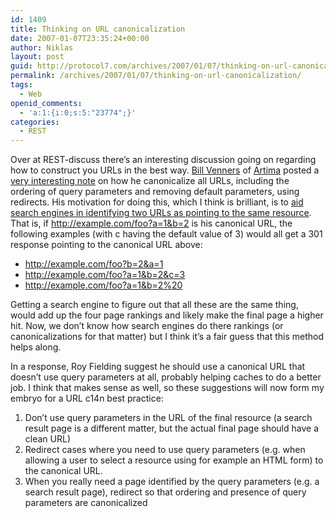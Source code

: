 ```yaml
---
id: 1409
title: Thinking on URL canonicalization
date: 2007-01-07T23:35:24+00:00
author: Niklas
layout: post
guid: http://protocol7.com/archives/2007/01/07/thinking-on-url-canonicalization/
permalink: /archives/2007/01/07/thinking-on-url-canonicalization/
tags:
  - Web
openid_comments:
  - 'a:1:{i:0;s:5:"23774";}'
categories:
  - REST
---
```

<div class='microid-7e24a8165d872bfe24ce2cfc3e9a837b7549b7f3'>
  <p>
    Over at REST-discuss there&#8217;s an interesting discussion going on regarding how to construct you URLs in the best way. <a href="http://www.artima.com/consulting.html">Bill Venners</a> of <a href="http://www.artima.com">Artima</a> posted a <a href="http://permalink.gmane.org/gmane.comp.web.services.rest/4646">very interesting note</a> on how he canonicalize all URLs, including the ordering of query parameters and removing default parameters, using redirects. His motivation for doing this, which I think is brilliant, is to <a href="http://permalink.gmane.org/gmane.comp.web.services.rest/4672">aid search engines in identifying two URLs as pointing to the same resource</a>. That is, if <a href="http://example.com/foo?a=1&b=2">http://example.com/foo?a=1&b=2</a> is his canonical URL, the following examples (with c having the default value of 3) would all get a 301 response pointing to the canonical URL above:
  </p>
  
  <ul>
    <li>
      <a href="http://example.com/foo?b=2&a=1">http://example.com/foo?b=2&a=1</a>
    </li>
    <li>
      <a href="http://example.com/foo?a=1&b=2&c=3">http://example.com/foo?a=1&b=2&c=3</a>
    </li>
    <li>
      <a href="http://example.com/foo?a=1&b=2%20">http://example.com/foo?a=1&b=2%20</a>
    </li>
  </ul>
  
  <p>
    Getting a search engine to figure out that all these are the same thing, would add up the four page rankings and likely make the final page a higher hit. Now, we don&#8217;t know how search engines do there rankings (or canonicalizations for that matter) but I think it&#8217;s a fair guess that this method helps along.
  </p>
  
  <p>
    In a response, Roy Fielding suggest he should use a canonical URL that doesn&#8217;t use query parameters at all, probably helping caches to do a better job. I think that makes sense as well, so these suggestions will now form my embryo for a URL c14n best practice:
  </p>
  
  <ol>
    <li>
      Don&#8217;t use query parameters in the URL of the final resource (a search result page is a different matter, but the actual final page should have a clean URL)
    </li>
    <li>
      Redirect cases where you need to use query parameters (e.g. when allowing a user to select a resource using&nbsp;for example an HTML form)&nbsp;to the canonical URL.
    </li>
    <li>
      When you really need a page identified by the query parameters (e.g. a search result page), redirect so that ordering and presence of&nbsp;query parameters are canonicalized
    </li>
  </ol>
</div>